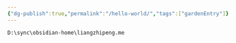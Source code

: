 ```yaml
---
{"dg-publish":true,"permalink":"/hello-world/","tags":["gardenEntry"]}
---
```



```
D:\sync\obsidian-home\liangzhipeng.me
```